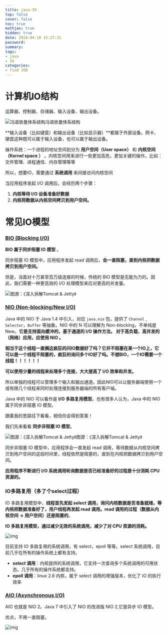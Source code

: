 ```yaml
---
title: java-IO
top: false
cover: false
toc: true
mathjax: true
hidden: true
date: 2024-04-10 15:27:31
password:
summary:
tags:
- java
- IO
categories:
- find JOB
---
```




# 计算机IO结构

运算器、控制器、存储器、输入设备、输出设备。

![冯诺依曼体系结构](https://oss.javaguide.cn/github/javaguide/java/io/watermark,type_ZmFuZ3poZW5naGVpdGk,shadow_10,text_aHR0cHM6Ly9pcy1jbG91ZC5ibG9nLmNzZG4ubmV0,size_16,color_FFFFFF,t_70.jpeg)冯诺依曼体系结构

**输入设备（比如键盘）和输出设备（比如显示器）**都属于外部设备。网卡、硬盘这种既可以属于输入设备，也可以属于输出设备。



操作系统：一个进程的地址空间划分为 **用户空间（User space）** 和 **内核空间（Kernel space ）** 。内核空间用来进行一些更加高危，更加关键的操作。比如：文件管理、进程通信、内存管理等等



所以，想要IO，需要通过 **系统调用** 来间接访问内核空间

当应用程序发起 I/O 调用后，会经历两个步骤：

1. **内核等待 I/O 设备准备好数据**
2. **内核将数据从内核空间拷贝到用户空间。**





# 常见IO模型

### [BIO (Blocking I/O)](https://javaguide.cn/java/io/io-model.html#bio-blocking-i-o)

**BIO 属于同步阻塞 IO 模型** 。

同步阻塞 IO 模型中，应用程序发起 read 调用后，**会一直阻塞，直到内核把数据拷贝到用户空间。**

但是，当面对十万甚至百万级连接的时候，传统的 BIO 模型是无能为力的。因此，我们需要一种更高效的 I/O 处理模型来应对更高的并发量。

![图源：《深入拆解Tomcat & Jetty》](https://oss.javaguide.cn/p3-juejin/6a9e704af49b4380bb686f0c96d33b81~tplv-k3u1fbpfcp-watermark.png)



### [NIO (Non-blocking/New I/O)](#nio-non-blocking-new-i-o)

Java 中的 NIO 于 Java 1.4 中引入，对应 `java.nio` 包，提供了 `Channel` , `Selector`，`Buffer` 等抽象。NIO 中的 N 可以理解为 Non-blocking，不单纯是 New。**它是支持面向缓冲的，基于通道的 I/O 操作方法。 对于高负载、高并发的（网络）应用，应使用 NIO 。**

**相当于这个线程一直搁这疯狂的问IO数据好了吗？它并不阻塞在某一个IO上，它可以是一个线程不阻塞的，疯狂的询问多个IO好了吗。不想BIO，一个IO需要一个线程！！！！！！**

**可以使用少量的线程来处理多个连接，大大提高了 I/O 效率和并发。**

所以单独的线程可以管理多个输入和输出通道。因此NIO可以让服务器端使用一个或有限几个线程来同时处理连接到服务器端的所有客户端。

Java 中的 NIO 可以看作是 **I/O 多路复用模型**。也有很多人认为，Java 中的 NIO 属于同步非阻塞 IO 模型。

跟着我的思路往下看看，相信你会得到答案！

我们先来看看 **同步非阻塞 IO 模型**。

![图源：《深入拆解Tomcat & Jetty》](https://oss.javaguide.cn/p3-juejin/bb174e22dbe04bb79fe3fc126aed0c61~tplv-k3u1fbpfcp-watermark.png)图源：《深入拆解Tomcat & Jetty》

同步非阻塞 IO 模型中，应用程序会一直发起 read 调用，等待数据从内核空间拷贝到用户空间的这段时间里，线程依然是阻塞的，直到在内核把数据拷贝到用户空间。

**应用程序不断进行 I/O 系统调用轮询数据是否已经准备好的过程是十分消耗 CPU 资源的。**



### IO多路复用（多了个select过程）

IO 多路复用模型中，**线程首先发起 select 调用，询问内核数据是否准备就绪，等内核把数据准备好了，用户线程再发起 read 调用。read 调用的过程（数据从内核空间 -> 用户空间）还是阻塞的**。

**IO 多路复用模型，通过减少无效的系统调用，减少了对 CPU 资源的消耗。**



![img](https://oss.javaguide.cn/github/javaguide/java/io/88ff862764024c3b8567367df11df6ab~tplv-k3u1fbpfcp-watermark.png)

目前支持 IO 多路复用的系统调用，有 select，epoll 等等。select 系统调用，目前几乎在所有的操作系统上都有支持。

- **select 调用**：内核提供的系统调用，它支持一次查询多个系统调用的可用状态。几乎所有的操作系统都支持。
- **epoll 调用**：linux 2.6 内核，属于 select 调用的增强版本，优化了 IO 的执行效率



### [AIO (Asynchronous I/O)](https://javaguide.cn/java/io/io-model.html#aio-asynchronous-i-o)

AIO 也就是 NIO 2。Java 7 中引入了 NIO 的改进版 NIO 2,它是异步 IO 模型。

优点，不用一直阻塞。

![img](https://oss.javaguide.cn/github/javaguide/java/io/3077e72a1af049559e81d18205b56fd7~tplv-k3u1fbpfcp-watermark.png)
